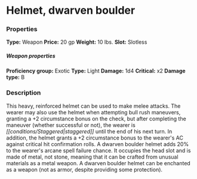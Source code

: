 ﻿---
Title: "Helmet, dwarven boulder"
Type: "Weapon"
Price: "20 gp"
Weight: "10 lbs."
Slot: "Slotless"
Proficiency group: "Exotic"
Weapon properties Type: "Light"
Damage: "1d4"
Critical: "x2"
Damage type: "B"
Description: |
  "This heavy, reinforced helmet can be used to make melee attacks. The wearer may also use the helmet when attempting bull rush maneuvers, granting a +2 circumstance bonus on the check, but after completing the maneuver (whether successful or not), the wearer is staggered until the end of his next turn. In addition, the helmet grants a +2 circumstance bonus to the wearer's AC against critical hit confirmation rolls. A dwarven boulder helmet adds 20% to the wearer's arcane spell failure chance. It occupies the head slot and is made of metal, not stone, meaning that it can be crafted from unusual materials as a metal weapon. A dwarven boulder helmet can be enchanted as a weapon (not as armor, despite providing some protection)."
Sources: "['Advanced Race Guide']"
---

# Helmet, dwarven boulder

### Properties

**Type:** Weapon **Price:** 20 gp **Weight:** 10 lbs. **Slot:** Slotless

##### Weapon properties

**Proficiency group:** Exotic **Type:** Light **Damage:** 1d4 **Critical:** x2 **Damage type:** B

### Description

This heavy, reinforced helmet can be used to make melee attacks. The wearer may also use the helmet when attempting bull rush maneuvers, granting a +2 circumstance bonus on the check, but after completing the maneuver (whether successful or not), the wearer is _[[conditions/Staggered|staggered]]_ until the end of his next turn. In addition, the helmet grants a +2 circumstance bonus to the wearer's AC against critical hit confirmation rolls. A dwarven boulder helmet adds 20% to the wearer's arcane spell failure chance. It occupies the head slot and is made of metal, not stone, meaning that it can be crafted from unusual materials as a metal weapon. A dwarven boulder helmet can be enchanted as a weapon (not as armor, despite providing some protection).

